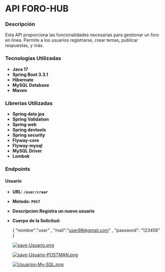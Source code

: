 # API FORO-HUB

### Descripción

Esta API proporciona las funcionalidades necesarias para gestionar un foro en línea. Permite a los usuarios registrarse, crear temas, publicar respuestas, y más.

### Tecnologías Utilizadas

- **Java 17**
- **Spring Boot 3.3.1**
- **Hibernate**
- **MySQL Database**
- **Maven**

### Librerias Utilizadas

- **Spring data jpa**
- **Spring Validation**
- **Spring web**
- **Spring devtools**
- **Spring security**
- **Flyway-core**
- **Flyway-mysql**
- **MySQL Driver**
- **Lombok**


### Endpoints

#### Usuario 

- **URL: `/user/crear`**
- **Metodo: `POST`**
- **Descripcion:Registra un nuevo usuario**
- **Cuerpo de la Solicitud:**
   
   { "nombre":"user" , "mail":"user98@gmail.com" , "password": "123456" }

  [![save-Usuario.png](https://i.postimg.cc/KcpdH2fV/save-Usuario.png)](https://postimg.cc/146C8bLc)

  [![save-Usuario-POSTMAN.png](https://i.postimg.cc/wvZn351z/save-Usuario-POSTMAN.png)](https://postimg.cc/yghLbZhp)

  [![Usuarios-My-SQL.png](https://i.postimg.cc/8C3ZbpNB/Usuarios-My-SQL.png)](https://postimg.cc/mcY3LGct)
 
  
